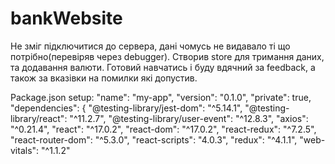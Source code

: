 # bankWebsite

Не зміг підключитися до сервера, дані чомусь не видавало ті що потрібно(перевіряв через debugger).
Створив store для тримання даних, та додавання валюти.
Готовий навчатись і буду вдячний за feedback, а також за вказівки на помилки які допустив.

Package.json setup:
"name": "my-app",
"version": "0.1.0",
"private": true,
"dependencies": {
"@testing-library/jest-dom": "^5.14.1",
"@testing-library/react": "^11.2.7",
"@testing-library/user-event": "^12.8.3",
"axios": "^0.21.4",
"react": "^17.0.2",
"react-dom": "^17.0.2",
"react-redux": "^7.2.5",
"react-router-dom": "^5.3.0",
"react-scripts": "4.0.3",
"redux": "^4.1.1",
"web-vitals": "^1.1.2"
